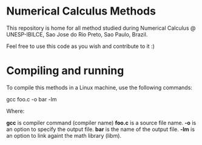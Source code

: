 # Numerical Calculus Methods

This repository is home for all method studied during Numerical Calculus @ UNESP-IBILCE, Sao Jose do Rio Preto, Sao Paulo, Brazil.

Feel free to use this code as you wish and contribute to it :)

# Compiling and running

To compile this methods in a Linux machine, use the following commands:

gcc foo.c -o bar -lm

Where:

**gcc** is compiler command (compiler name)
**foo.c** is a source file name.
**-o** is an option to specify the output file.
**bar** is the name of the output file.
**-lm** is an option to link againt the math library (libm). 
